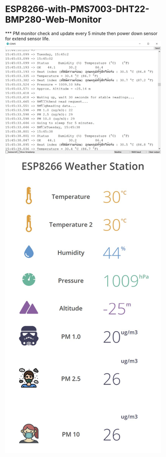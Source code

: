 # ESP8266-with-PMS7003-DHT22-BMP280-Web-Monitor
*** PM monitor check and update every 5 minute then power down sensor for extend sensor life.
![alt text](https://github.com/superogira/ESP8266-with-PMS7003-DHT22-BMP280-Web-Monitor/blob/main/Screenshot%202020-12-08%20155110.jpg?raw=true)
![alt text](https://github.com/superogira/ESP8266-with-PMS7003-DHT22-BMP280-Web-Monitor/blob/main/Screenshot%202020-12-08%20155136.jpg?raw=true)

